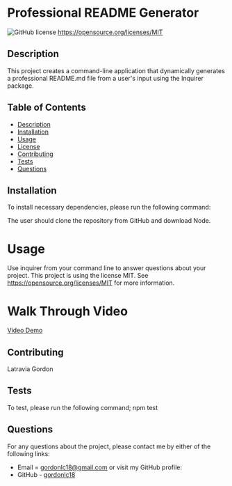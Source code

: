 # Professional README Generator
  ![GitHub license](https://img.shields.io/badge/license-MIT-blue.svg)
    https://opensource.org/licenses/MIT
  ## Description
  This project creates a command-line application that dynamically generates a professional README.md file from a user's input using the Inquirer package.
  ## Table of Contents
  * [Description](#description)
  * [Installation](#installation)
  * [Usage](#usage)
  * [License](#license)
  * [Contributing](#contributing)
  * [Tests](#tests)
  * [Questions](#questions)
  ## Installation
  To install necessary dependencies, please run the following command:
 
  The user should clone the repository from GitHub and download Node. 
  
  # Usage
  Use inquirer from your command line to answer questions about your project.
  This project is using the license MIT. See https://opensource.org/licenses/MIT for more information.
  # Walk Through Video
  [Video Demo](./utils/README-Walkthrough)
  ## Contributing
  Latravia Gordon
  
  ## Tests
  To test, please run the following command;
  npm test
  ## Questions
  For any questions about the project, please contact me by either of the following links:
  * Email = gordonlc18@gmail.com
  or visit my GitHub profile:
  * GitHub - [gordonlc18](https://github.com/gordonlc18)
